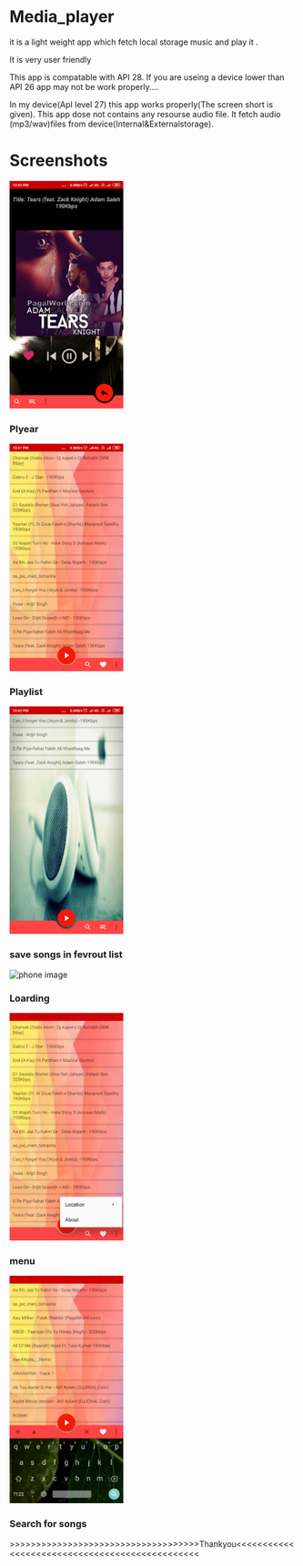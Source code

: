 # Media_player
it is a light weight app which fetch local storage music and play it .
<p>It is very user friendly</p>
This app is compatable with API 28.
If you are useing a device lower than API 26 app may not be work properly....

In my device(ApI level 27) this app works properly(The screen short is given).
This app dose not contains any resourse audio file. It fetch audio (mp3/wav)files from device(Internal&Externalstorage). 



# Screenshots
 <div class="row">
 	<div class="col-md-3 col-sm-6">
 			<div class="thumbnail">
 			<img src="plyar.png" alt="phone image" width="200px" >
 			<div class="caption"><h3>Plyear</h3>		</div>
 			</div>
 		</div>
 	<div class="col-md-3 col-sm-6">
 			<div class="thumbnail">
 			<img src="play_list.png" alt="playlist" width="200px" >
 			<div class="caption"><h3>Playlist</h3>		</div>
 			</div>
 		</div>
 	<div class="col-md-3 col-sm-6">
 			<div class="thumbnail">
 			<img src="fev_list.png" alt="phone image" width="200px" >
 			<div class="caption"><h3>save songs in fevrout list</h3>		</div>
 			</div>
 		</div>
 	<div class="col-md-3 col-sm-6">
 			<div class="thumbnail">
 			<img src="screenshort/4.jpg" alt="phone image" width="200px" >
 			<div class="caption"><h3>Loarding</h3>		</div>
 			</div>
 		</div>
 	<div class="col-md-3 col-sm-6">
 			<div class="thumbnail">
 			<img src="Onmenu click.png" alt="phone image" width="200px" >
 			<div class="caption"><h3>menu</h3>		</div>
 			</div>
 		</div>
 	<div class="col-md-3 col-sm-6">
 			<div class="thumbnail">
 			<img src="search.png" alt="phone image" width="200px" >
 			<div class="caption"><h3>Search for songs</h3>		</div>
 			</div>
 		</div>
 

</div>

<p>>>>>>>>>>>>>>>>>>>>>>>>>>>>>>>>>>>>>Thankyou<<<<<<<<<<<<<<<<<<<<<<<<<<<<<<<<<<<<<<<<<<<<<<<</p>
